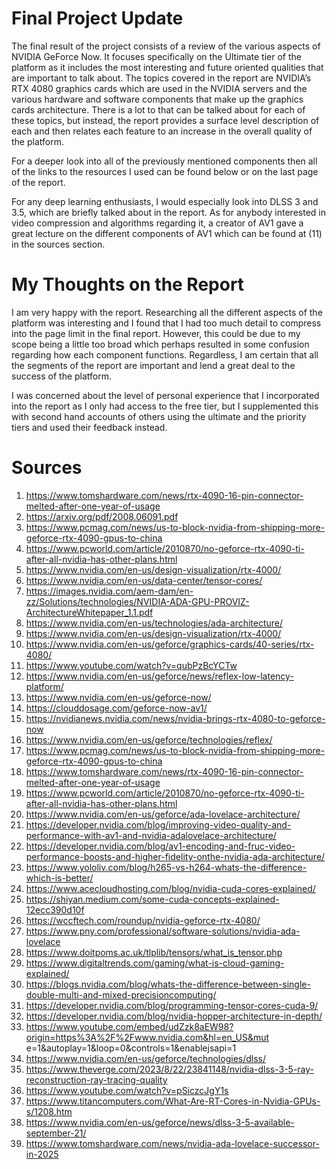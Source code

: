 # Final Project Update

The final result of the project consists of a review of the various aspects of NVIDIA GeForce Now. It focuses specifically on the Ultimate tier of the platform as it includes the most interesting and future oriented qualities that are important to talk about. The topics covered in the report are NVIDIA’s RTX 4080 graphics cards which are used in the NVIDIA servers and the various hardware and software components that make up the graphics cards architecture. There is a lot to that can be talked about for each of these topics, but instead, the report provides a surface level description of each and then relates each feature to an increase in the overall quality of the platform.

For a deeper look into all of the previously mentioned components then all of the links to the resources I used can be found below or on the last page of the report. 

For any deep learning enthusiasts, I would especially look into DLSS 3 and 3.5, which are briefly talked about in the report. As for anybody interested in video compression and algorithms regarding it, a creator of AV1 gave a great lecture on the different components of AV1 which can be found at (11) in the sources section.

# My Thoughts on the Report

I am very happy with the report. Researching all the different aspects of the platform was interesting and I found that I had too much detail to compress into the page limit in the final report. However, this could be due to my scope being a little too broad which perhaps resulted in some confusion regarding how each component functions. Regardless, I am certain that all the segments of the report are important and lend a great deal to the success of the platform. 

I  was concerned about the level of personal experience that I incorporated into the report as I only had access to the free tier, but I supplemented this with second hand accounts of others using the ultimate and the priority tiers and used their feedback instead.

# Sources

1. https://www.tomshardware.com/news/rtx-4090-16-pin-connector-melted-after-one-year-of-usage
2. https://arxiv.org/pdf/2008.06091.pdf
3. https://www.pcmag.com/news/us-to-block-nvidia-from-shipping-more-geforce-rtx-4090-gpus-to-china
4. https://www.pcworld.com/article/2010870/no-geforce-rtx-4090-ti-after-all-nvidia-has-other-plans.html
5. https://www.nvidia.com/en-us/design-visualization/rtx-4000/
6. https://www.nvidia.com/en-us/data-center/tensor-cores/
7. https://images.nvidia.com/aem-dam/en-zz/Solutions/technologies/NVIDIA-ADA-GPU-PROVIZ-ArchitectureWhitepaper_1.1.pdf
8. https://www.nvidia.com/en-us/technologies/ada-architecture/
9. https://www.nvidia.com/en-us/design-visualization/rtx-4000/
10. https://www.nvidia.com/en-us/geforce/graphics-cards/40-series/rtx-4080/
11. https://www.youtube.com/watch?v=qubPzBcYCTw
12. https://www.nvidia.com/en-us/geforce/news/reflex-low-latency-platform/
13. https://www.nvidia.com/en-us/geforce-now/
14. https://clouddosage.com/geforce-now-av1/
15. https://nvidianews.nvidia.com/news/nvidia-brings-rtx-4080-to-geforce-now
16. https://www.nvidia.com/en-us/geforce/technologies/reflex/
17. https://www.pcmag.com/news/us-to-block-nvidia-from-shipping-more-geforce-rtx-4090-gpus-to-china
18. https://www.tomshardware.com/news/rtx-4090-16-pin-connector-melted-after-one-year-of-usage
19. https://www.pcworld.com/article/2010870/no-geforce-rtx-4090-ti-after-all-nvidia-has-other-plans.html
20. https://www.nvidia.com/en-us/geforce/ada-lovelace-architecture/
21. https://developer.nvidia.com/blog/improving-video-quality-and-performance-with-av1-and-nvidia-adalovelace-architecture/
22. https://developer.nvidia.com/blog/av1-encoding-and-fruc-video-performance-boosts-and-higher-fidelity-onthe-nvidia-ada-architecture/
23. https://www.yololiv.com/blog/h265-vs-h264-whats-the-difference-which-is-better/
24. https://www.acecloudhosting.com/blog/nvidia-cuda-cores-explained/
25. https://shiyan.medium.com/some-cuda-concepts-explained-12ecc390d10f
26. https://wccftech.com/roundup/nvidia-geforce-rtx-4080/
27. https://www.pny.com/professional/software-solutions/nvidia-ada-lovelace
28. https://www.doitpoms.ac.uk/tlplib/tensors/what_is_tensor.php
29. https://www.digitaltrends.com/gaming/what-is-cloud-gaming-explained/
30. https://blogs.nvidia.com/blog/whats-the-difference-between-single-double-multi-and-mixed-precisioncomputing/
31. https://developer.nvidia.com/blog/programming-tensor-cores-cuda-9/
32. https://developer.nvidia.com/blog/nvidia-hopper-architecture-in-depth/
33. https://www.youtube.com/embed/udZzk8aEW98?origin=https%3A%2F%2Fwww.nvidia.com&hl=en_US&mut
e=1&autoplay=1&loop=0&controls=1&enablejsapi=1
34. https://www.nvidia.com/en-us/geforce/technologies/dlss/
35. https://www.theverge.com/2023/8/22/23841148/nvidia-dlss-3-5-ray-reconstruction-ray-tracing-quality
36. https://www.youtube.com/watch?v=pSiczcJgY1s
37. https://www.titancomputers.com/What-Are-RT-Cores-in-Nvidia-GPUs-s/1208.htm
38. https://www.nvidia.com/en-us/geforce/news/dlss-3-5-available-september-21/
39. https://www.tomshardware.com/news/nvidia-ada-lovelace-successor-in-2025
